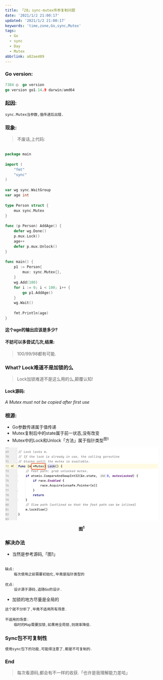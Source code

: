 ```yaml
---
title: 「28」sync-mutex传参复制问题
date: '2021/1/2 21:00:17'
updated: '2021/1/2 21:00:17'
keywords: 'time,zone,Go,sync,Mutex'
tags:
  - Go
  - sync
  - Day
  - Mutex
abbrlink: a82ae489
---
```

### Go version:

```go
7384 ◯  go version
go version go1.14.9 darwin/amd64
```

### 起因:

```
sync.Mutex当参数,值传递后出错.

```

### 现象:

>不废话,上代码:


<!--more-->

```go

package main

import (
	"fmt"
	"sync"
)

var wg sync.WaitGroup
var age int

type Person struct {
	mux sync.Mutex
}

func (p Person) AddAge() {
	defer wg.Done()
	p.mux.Lock()
	age++
	defer p.mux.Unlock()
}

func main() {
	p1 := Person{
		mux: sync.Mutex{},
	}
	wg.Add(100)
	for i := 0; i < 100; i++ {
		go p1.AddAge()
	}
    wg.Wait()
    
	fmt.Println(age)
}

```
#### 这个age的输出应该是多少?

#### 不妨可以多尝试几次,结果:

>100/99/98都有可能.


### What? Lock难道不是加锁的么

>Lock加锁难道不是这么用的么,颠覆认知!

#### Lock源码: 
*A Mutex must not be copied after first use*

### 根源:

* Go参数传递属于值传递
* Mutex复制后中的state属于前一状态,没有改变
* Mutex中的Lock和Unlock「方法」属于指针类型<sup>图1</sup>


![](https://raw.githubusercontent.com/crab21/Images/master/clipboard_20210102_102753.png)
**<center>图<sup>1</sup></center>**

### 解决办法


* 当然是参考源码,「图1」

```go

缺点:
    每次使用之前需要初始化,毕竟是指针类型的

优点:
    设计源于源码,追随Go的设计.

```
* 加锁的地方尽量是全局的

```go
这个就不分析了,毕竟不适用所有场景.

不适用的场景:
    临时的Map需要加锁,如果用全局锁,则效率降低.
```

### Sync包不可复制性

```go
使用sync包下的功能,可能得注意了,都是不可复制的.
```


### End

>每次看源码,都会有不一样的收获.「也许是我理解能力差哈」

